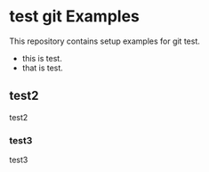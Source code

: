 # test git Examples

This repository contains setup examples for git test.

* this is test.
* that is test.

## test2
test2

### test3
test3
